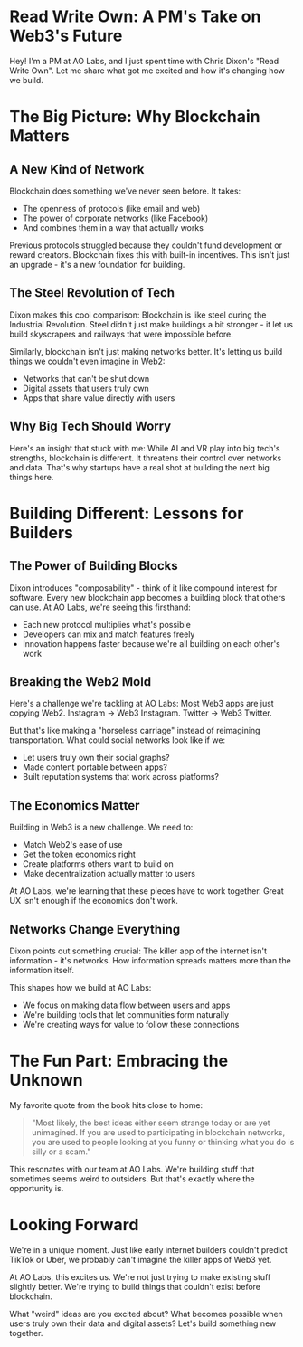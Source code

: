 # Read Write Own: A PM's Take on Web3's Future

Hey! I'm a PM at AO Labs, and I just spent time with Chris Dixon's "Read Write Own". Let me share what got me excited and how it's changing how we build.

# The Big Picture: Why Blockchain Matters

## A New Kind of Network

Blockchain does something we've never seen before. It takes:
- The openness of protocols (like email and web)
- The power of corporate networks (like Facebook)
- And combines them in a way that actually works

Previous protocols struggled because they couldn't fund development or reward creators. Blockchain fixes this with built-in incentives. This isn't just an upgrade - it's a new foundation for building.

## The Steel Revolution of Tech

Dixon makes this cool comparison: Blockchain is like steel during the Industrial Revolution. Steel didn't just make buildings a bit stronger - it let us build skyscrapers and railways that were impossible before. 

Similarly, blockchain isn't just making networks better. It's letting us build things we couldn't even imagine in Web2:
- Networks that can't be shut down
- Digital assets that users truly own
- Apps that share value directly with users

## Why Big Tech Should Worry

Here's an insight that stuck with me: While AI and VR play into big tech's strengths, blockchain is different. It threatens their control over networks and data. That's why startups have a real shot at building the next big things here.

# Building Different: Lessons for Builders

## The Power of Building Blocks

Dixon introduces "composability" - think of it like compound interest for software. Every new blockchain app becomes a building block that others can use. At AO Labs, we're seeing this firsthand:
- Each new protocol multiplies what's possible
- Developers can mix and match features freely
- Innovation happens faster because we're all building on each other's work

## Breaking the Web2 Mold

Here's a challenge we're tackling at AO Labs: Most Web3 apps are just copying Web2. Instagram → Web3 Instagram. Twitter → Web3 Twitter.

But that's like making a "horseless carriage" instead of reimagining transportation. What could social networks look like if we:
- Let users truly own their social graphs?
- Made content portable between apps?
- Built reputation systems that work across platforms?

## The Economics Matter

Building in Web3 is a new challenge. We need to:
- Match Web2's ease of use
- Get the token economics right
- Create platforms others want to build on
- Make decentralization actually matter to users

At AO Labs, we're learning that these pieces have to work together. Great UX isn't enough if the economics don't work.

## Networks Change Everything

Dixon points out something crucial: The killer app of the internet isn't information - it's networks. How information spreads matters more than the information itself.

This shapes how we build at AO Labs:
- We focus on making data flow between users and apps
- We're building tools that let communities form naturally
- We're creating ways for value to follow these connections

# The Fun Part: Embracing the Unknown

My favorite quote from the book hits close to home:
> "Most likely, the best ideas either seem strange today or are yet unimagined. If you are used to participating in blockchain networks, you are used to people looking at you funny or thinking what you do is silly or a scam."

This resonates with our team at AO Labs. We're building stuff that sometimes seems weird to outsiders. But that's exactly where the opportunity is.

# Looking Forward

We're in a unique moment. Just like early internet builders couldn't predict TikTok or Uber, we probably can't imagine the killer apps of Web3 yet.

At AO Labs, this excites us. We're not just trying to make existing stuff slightly better. We're trying to build things that couldn't exist before blockchain.

What "weird" ideas are you excited about? What becomes possible when users truly own their data and digital assets? Let's build something new together.